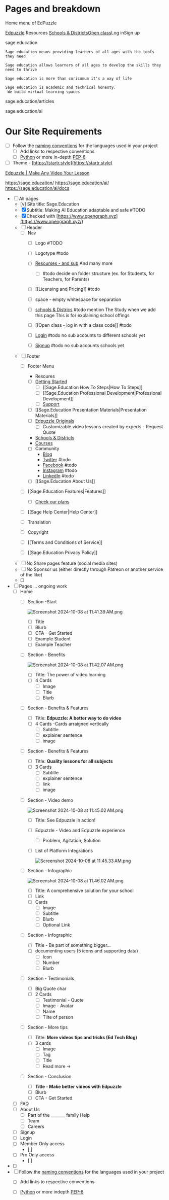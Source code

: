 # Pages and breakdown


Home menu of EdPuzzle

[Edpuzzle](https://edpuzzle./images/IMGix.net/edpuzzle-logos/horizontal-logo.svg) Resources  [Schools & Districts](https://edpuzzle.com/schools-districts)[Open class](https://edpuzzle.com/open/)Log inSign up


sage.education

	Sage education means providing learners of all ages with the tools they need

	Sage education allows learners of all ages to develop the skills they need to thrive

	Sage education is more than curicumum it's a way of life

	Sage education is academic and technical honesty.
	 We build virtual learning spaces 

sage.education/articles

sage.education/ai

# Our Site Requirements


- [ ] Follow the [naming conventions](https://namingconvention.org/) for the languages used in your project
    - [ ] Add links to respective conventions
    - [ ] [Python](https://namingconvention.org/python/) or more in-depth [PEP-8](https://peps.python.org/pep-0008/)
- [ ] Theme - [https://startr.style](https://startr.style)

[Edpuzzle | Make Any Video Your Lesson](https://edpuzzle.com/)

https://sage.education/
https://sage.education/ai/
https://sage.education/ai/docs

- [ ] All pages
    - [v] Site title: Sage.Education 
    - [x] Subtitle: Making AI Education adaptable and safe #TODO
    - [x] Checked with [https://www.opengraph.xyz](https://www.opengraph.xyz/) 
    - [ ] Header 
        - [ ] Nav
            - [ ] Logo #TODO
            - [ ] Logotype #todo 
            - [ ] [Resourses - and sub](https://sage.education/posts/blog/2024-09-26-principles-of-llm-prompting-for-teachers/) And many more 
	            - [ ] #todo decide on folder structure
	            (ex. for Students, for Teachers, for Parents)
	        - [ ] [[Licensing and Pricing]] #todo
            - [ ] space - empty whitespace for separation
            - [ ] [schools & Districs](https://edpuzzle.com/schools-districts) #todo  mention The Study when we add this page  This is for explaining school offings
            - [ ] [[Open class - log in with a class code]] #todo 
	    
            - [ ] [Login]([/upgrade](/upgrade/)) #todo no sub accounts to different schools yet
            - [ ] [Signup]([/upgrade](/upgrade/)) #todo no sub accounts schools yet
    - [ ] Footer
        - [ ] Footer Menu
            
            - Resoures
            - [ ] [Getting Started](https://edpuzzle.com/getting-started) 
	            - [ ] [[Sage.Education How To Steps|How To Steps]] 
	            - [ ] [[Sage.Education Professional Development|Professional Development]]
				- [ ] [Support](https://support.edpuzzle.com/hc/en-us) 
            - [ ] [[Sage.Education Presentation Materials|Presentation Materials]]
            - [ ] [Edpuzzle Originals](https://edpuzzle.com/originals)
	            - [ ] Customizable video lessons created by experts - Request Quote
            - [Schools & Districts](https://edpuzzle.com/schools-districts)
            - [Courses](https://learn.edpuzzle.com/OnlinePD)
            - [ ] Community
                - [Blog]([https://sage.education](https://sage.education/)/)
                - [Twitter](https://twitter.com/edpuzzle) #todo 
                - [Facebook](https://www.facebook.com/edpuzzle) #todo 
                - [Instagram](https://www.instagram.com/edpuzzle/) #todo 
                - [LinkedIn](https://www.linkedin.com/company/edpuzzle-inc-/) #todo 
            - [ ] [[Sage.Education About Us]]
                
        - [ ] [[Sage.Education Features|Features]] 
	        - [ ] [Check our plans](https://edpuzzle.com/pricing)
            
        - [ ] [[Sage Help Center|Help Center]]
            
        - [ ] Translation
            
        - [ ] Copyright
            
        - [ ] [[Terms and Conditions of Service]]
            
        - [ ] [[Sage.Education Privacy Policy]]
            
    - [ ] No Share pages feature (social media sites)
    - [ ] No Sponsor us (either directly through Patreon or another service of the like)
    - [ ]
- [ ] Pages … ongoing work
    - [ ] Home
        - [ ] Section -Start
            
            ![Screenshot 2024-10-08 at 11.41.39 AM.png](https://prod-files-secure.s3.us-west-2.amazonaws.com/7a1698ca-42c9-4b8d-8b55-f0231760bce8/25f5c8bb-2e5d-41d8-b592-f40f22330953/Screenshot_2024-10-08_at_11.41.39_AM.png)
            
            - [ ] Title
            - [ ] Blurb
            - [ ] CTA - Get Started
            - [ ] Example Student
            - [ ] Example Teacher
        - [ ] Section - Benefits
            
            ![Screenshot 2024-10-08 at 11.42.07 AM.png](https://prod-files-secure.s3.us-west-2.amazonaws.com/7a1698ca-42c9-4b8d-8b55-f0231760bce8/4af36358-fd69-4b5f-8f4a-ef7fc6f92e41/Screenshot_2024-10-08_at_11.42.07_AM.png)
            
            - [ ] Title: The power of video learning
            - [ ] 4 Cards
                - [ ] Image
                - [ ] Title
                - [ ] Blurb
        - [ ] Section - Benefits & Features
            
            - [ ] Title: **Edpuzzle: A better way to do video**
            - [ ] 4 Cards -Cards arraigned vertically
                - [ ] Subtitle
                - [ ] explainer sentence
                - [ ] image
        - [ ] Section - Benefits & Features
            
            - [ ] Title: **Quality lessons for all subjects**
            - [ ] 3 Cards
                - [ ] Subtitle
                - [ ] explainer sentence
                - [ ] link
                - [ ] image
        - [ ] Section - Video demo
            
            ![Screenshot 2024-10-08 at 11.45.02 AM.png](https://prod-files-secure.s3.us-west-2.amazonaws.com/7a1698ca-42c9-4b8d-8b55-f0231760bce8/ebf55bc8-d9ae-4540-8a01-968b78d6393c/Screenshot_2024-10-08_at_11.45.02_AM.png)
            
            - [ ] Title: See Edpuzzle in action!
                
            - [ ] Edpuzzle - Video and Edpuzzle experience
                
                - [ ] Problem, Agitation, Solution
            - [ ] List of Platform Integrations
                
                ![Screenshot 2024-10-08 at 11.45.33 AM.png](https://prod-files-secure.s3.us-west-2.amazonaws.com/7a1698ca-42c9-4b8d-8b55-f0231760bce8/21bf33d2-5caf-47f6-b9c7-bafb9a2dbd67/Screenshot_2024-10-08_at_11.45.33_AM.png)
                
        - [ ] Section - Infographic
            
            ![Screenshot 2024-10-08 at 11.46.02 AM.png](https://prod-files-secure.s3.us-west-2.amazonaws.com/7a1698ca-42c9-4b8d-8b55-f0231760bce8/9bbf4659-234b-4aaf-9bf2-769005172b41/Screenshot_2024-10-08_at_11.46.02_AM.png)
            
            - [ ] Title: A comprehensive solution for your school
            - [ ] Link
            - [ ] Cards
                - [ ] Image
                - [ ] Subtitle
                - [ ] Blurb
                - [ ] Optional Link
        - [ ] Section - Infographic
            
            - [ ] Title - Be part of something bigger…
            - [ ] documenting users (5 icons and supporting data)
                - [ ] Icon
                - [ ] Number
                - [ ] Blurb
        - [ ] Section - Testimonials
            
            - [ ] Big Quote char
            - [ ] 2 Cards
                - [ ] Testimonial - Quote
                - [ ] Image - Avatar
                - [ ] Name
                - [ ] Tilte of person
        - [ ] Section - More tips
            
            - [ ] Title: **More videos tips and tricks (Ed Tech Blog)**
            - [ ] 3 cards
                - [ ] Image
                - [ ] Tag
                - [ ] Title
                - [ ] Read more →
        - [ ] Section - Conclusion
            
            - [ ] **Title - Make better videos with Edpuzzle**
            - [ ] Blurb
            - [ ] CTA - Get Started
    - [ ] FAQ
    - [ ] About Us
        - [ ] Part of the _______ family Help
        - [ ] Team
        - [ ] Careers
    - [ ] Signup
    - [ ] Login
    - [ ] Member Only access
        - [ ]
    - [ ] Pro Only access
        - [ ]
- [ ]
- [ ] Follow the [naming conventions](https://namingconvention.org/) for the languages used in your project
    - [ ] Add links to respective conventions
    - [ ] [Python](https://namingconvention.org/python/) or more indepth [PEP-8](https://peps.python.org/pep-0008/)

